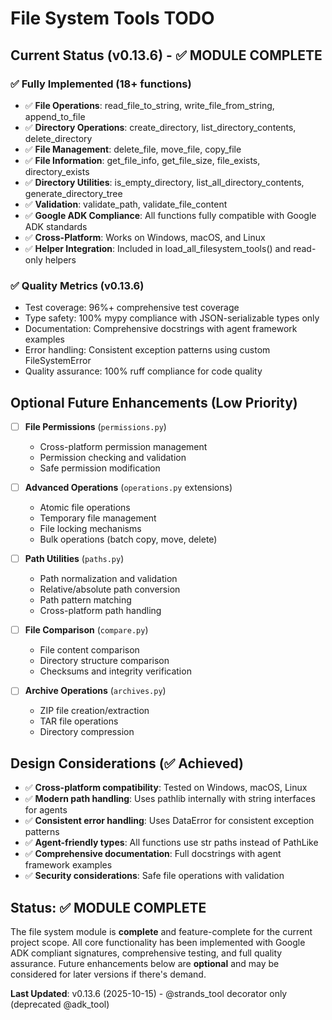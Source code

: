 # File System Tools TODO

## Current Status (v0.13.6) - ✅ MODULE COMPLETE

### ✅ Fully Implemented (18+ functions)
- ✅ **File Operations**: read_file_to_string, write_file_from_string, append_to_file
- ✅ **Directory Operations**: create_directory, list_directory_contents, delete_directory
- ✅ **File Management**: delete_file, move_file, copy_file
- ✅ **File Information**: get_file_info, get_file_size, file_exists, directory_exists
- ✅ **Directory Utilities**: is_empty_directory, list_all_directory_contents, generate_directory_tree
- ✅ **Validation**: validate_path, validate_file_content
- ✅ **Google ADK Compliance**: All functions fully compatible with Google ADK standards
- ✅ **Cross-Platform**: Works on Windows, macOS, and Linux
- ✅ **Helper Integration**: Included in load_all_filesystem_tools() and read-only helpers

### ✅ Quality Metrics (v0.13.6)
- Test coverage: 96%+ comprehensive test coverage
- Type safety: 100% mypy compliance with JSON-serializable types only
- Documentation: Comprehensive docstrings with agent framework examples
- Error handling: Consistent exception patterns using custom FileSystemError
- Quality assurance: 100% ruff compliance for code quality

## Optional Future Enhancements (Low Priority)

- [ ] **File Permissions** (`permissions.py`)
  - Cross-platform permission management
  - Permission checking and validation
  - Safe permission modification

- [ ] **Advanced Operations** (`operations.py` extensions)
  - Atomic file operations
  - Temporary file management
  - File locking mechanisms
  - Bulk operations (batch copy, move, delete)

- [ ] **Path Utilities** (`paths.py`)
  - Path normalization and validation
  - Relative/absolute path conversion
  - Path pattern matching
  - Cross-platform path handling

- [ ] **File Comparison** (`compare.py`)
  - File content comparison
  - Directory structure comparison
  - Checksums and integrity verification

- [ ] **Archive Operations** (`archives.py`)
  - ZIP file creation/extraction
  - TAR file operations
  - Directory compression

## Design Considerations (✅ Achieved)
- ✅ **Cross-platform compatibility**: Tested on Windows, macOS, Linux
- ✅ **Modern path handling**: Uses pathlib internally with string interfaces for agents
- ✅ **Consistent error handling**: Uses DataError for consistent exception patterns
- ✅ **Agent-friendly types**: All functions use str paths instead of PathLike
- ✅ **Comprehensive documentation**: Full docstrings with agent framework examples
- ✅ **Security considerations**: Safe file operations with validation

## Status: ✅ MODULE COMPLETE

The file system module is **complete** and feature-complete for the current project scope. All core functionality has been implemented with Google ADK compliant signatures, comprehensive testing, and full quality assurance. Future enhancements below are **optional** and may be considered for later versions if there's demand.

**Last Updated**: v0.13.6 (2025-10-15) - @strands_tool decorator only (deprecated @adk_tool)
